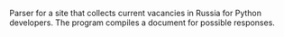 Parser for a site that collects current vacancies in Russia for Python developers.
The program compiles a document for possible responses.

